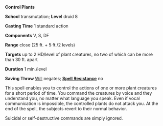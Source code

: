  **Control Plants**

**School** transmutation; **Level** druid 8

**Casting Time** 1 standard action

**Components** V, S, DF

**Range** close (25 ft. + 5 ft./2 levels)

**Targets** up to 2 HD/level of plant creatures, no two of which can be more than 30 ft. apart

**Duration** 1 min./level

**Saving Throw** [Will](../combat.html#_will) negates; **[Spell Resistance](../glossary.html#_spell-resistance)** no

This spell enables you to control the actions of one or more plant creatures for a short period of time. You command the creatures by voice and they understand you, no matter what language you speak. Even if vocal communication is impossible, the controlled plants do not attack you. At the end of the spell, the subjects revert to their normal behavior.

Suicidal or self-destructive commands are simply ignored.

